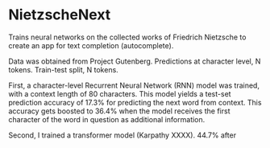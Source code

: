 # NietzscheNext

Trains neural networks on the collected works of Friedrich Nietzsche to create an app for text completion (autocomplete). 

Data was obtained from Project Gutenberg. Predictions at character level, N tokens. Train-test split, N tokens. 

First, a character-level Recurrent Neural Network (RNN) model was trained, with a context length of 80 characters. This model yields a test-set prediction accuracy of 17.3% for predicting the next word from context. This accuracy gets boosted to 36.4% when the model receives the first character of the word in question as additional information. 

Second, I trained a transformer model (Karpathy XXXX). 
44.7% after 
